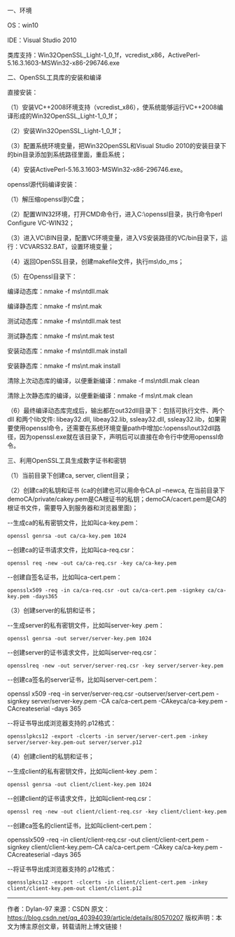 一、环境

OS：win10 

IDE：Visual Studio 2010

类库支持：Win32OpenSSL_Light-1_0_1f，vcredist_x86，ActivePerl-5.16.3.1603-MSWin32-x86-296746.exe


二、OpenSSL工具库的安装和编译

直接安装：

（1）安装VC++2008环境支持（vcredist_x86），使系统能够运行VC++2008编译形成的Win32OpenSSL_Light-1_0_1f；

（2）安装Win32OpenSSL_Light-1_0_1f；

（3）配置系统环境变量，把Win32OpenSSL和Visual Studio 2010的安装目录下的bin目录添加到系统路径里面，重启系统；

（4）安装ActivePerl-5.16.3.1603-MSWin32-x86-296746.exe。

openssl源代码编译安装：

（1）解压缩openssl到C盘；

（2）配置WIN32环境，打开CMD命令行，进入C:\openssl目录，执行命令perl Configure VC-WIN32；

（3）进入VC\BIN目录，配置VC环境变量，进入VS安装路径的VC/bin目录下，运行：VCVARS32.BAT，设置环境变量；

（4）返回OpenSSL目录，创建makefile文件，执行ms\do_ms；

（5）在Openssl目录下：

编译动态库：nmake -f ms\ntdll.mak

编译静态库：nmake -f ms\nt.mak

测试动态库：nmake -f ms\ntdll.mak test

测试静态库：nmake -f ms\nt.mak test

安装动态库：nmake -f ms\ntdll.mak install

安装静态库：nmake -f ms\nt.mak install

清除上次动态库的编译，以便重新编译：nmake -f ms\ntdll.mak clean

清除上次静态库的编译，以便重新编译：nmake -f ms\nt.mak clean

（6）最终编译动态库完成后，输出都在out32dll目录下：包括可执行文件、两个dll 和两个lib文件: libeay32.dll, libeay32.lib, ssleay32.dll, ssleay32.lib，如果需要使用openssl命令，还需要在系统环境变量path中增加c:\openssl\out32dll路径，因为openssl.exe就在该目录下，声明后可以直接在命令行中使用openssl命令。


三、利用OpenSSL工具生成数字证书和密钥

（1）当前目录下创建ca, server, client目录；

（2）创建ca的私钥和证书 (ca的创建也可以用命令CA.pl –newca, 在当前目录下demoCA/private/cakey.pem是CA根证书的私钥；demoCA/cacert.pem是CA的根证书文件，需要导入到服务器和浏览器里面)；

--生成ca的私有密钥文件，比如叫ca-key.pem：

    openssl genrsa -out ca/ca-key.pem 1024

--创建ca的证书请求文件，比如叫ca-req.csr：

    openssl req -new -out ca/ca-req.csr -key ca/ca-key.pem

--创建自签名证书，比如叫ca-cert.pem：

    opensslx509 -req -in ca/ca-req.csr -out ca/ca-cert.pem -signkey ca/ca-key.pem -days365

（3）创建server的私钥和证书；

--生成server的私有密钥文件，比如叫server-key .pem：

    openssl genrsa -out server/server-key.pem 1024

--创建server的证书请求文件，比如叫server-req.csr：

    opensslreq -new -out server/server-req.csr -key server/server-key.pem

--创建ca签名的server证书，比如叫server-cert.pem：

   openssl x509 -req -in server/server-req.csr -outserver/server-cert.pem -signkey server/server-key.pem -CA ca/ca-cert.pem -CAkeyca/ca-key.pem -CAcreateserial -days 365

--将证书导出成浏览器支持的.p12格式：

    opensslpkcs12 -export -clcerts -in server/server-cert.pem -inkey server/server-key.pem-out server/server.p12

（4）创建client的私钥和证书；

--生成client的私有密钥文件，比如叫client-key .pem：

    openssl genrsa -out client/client-key.pem 1024

--创建client的证书请求文件，比如叫client-req.csr：

    openssl req -new -out client/client-req.csr -key client/client-key.pem

--创建ca签名的client证书，比如叫client-cert.pem：

  opensslx509 -req -in client/client-req.csr -out client/client-cert.pem -signkey client/client-key.pem-CA ca/ca-cert.pem -CAkey ca/ca-key.pem -CAcreateserial -days 365

--将证书导出成浏览器支持的.p12格式：

    opensslpkcs12 -export -clcerts -in client/client-cert.pem -inkey client/client-key.pem-out client/client.p12
--------------------- 
作者：Dylan-97 
来源：CSDN 
原文：https://blog.csdn.net/qq_40394039/article/details/80570207 
版权声明：本文为博主原创文章，转载请附上博文链接！